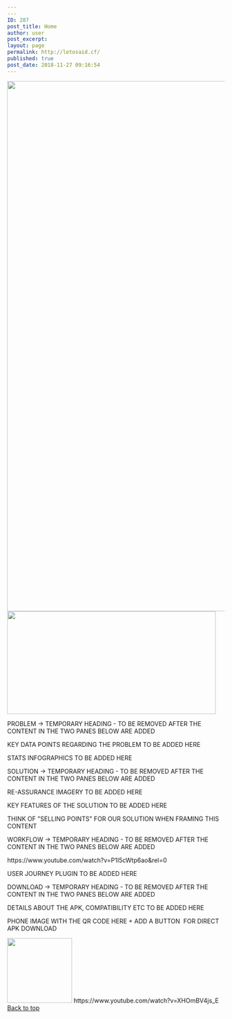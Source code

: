 ```yaml
---
---
ID: 287
post_title: Home
author: user
post_excerpt:
layout: page
permalink: http://letosaid.cf/
published: true
post_date: 2018-11-27 09:16:54
---
```

<img width="1529" height="1228" src="http://letosaid.cf/wp-content/uploads/2019/09/IMG_4702-copy.png" alt="" srcset="https://letosaid.cf/wp-content/uploads/2019/09/IMG_4702-copy.png 1529w, https://letosaid.cf/wp-content/uploads/2019/09/IMG_4702-copy-300x241.png 300w, https://letosaid.cf/wp-content/uploads/2019/09/IMG_4702-copy-768x617.png 768w, https://letosaid.cf/wp-content/uploads/2019/09/IMG_4702-copy-1024x822.png 1024w" sizes="(max-width: 1529px) 100vw, 1529px" />											
										<img width="483" height="238" src="http://letosaid.cf/wp-content/uploads/2019/09/BE20751E-C928-47FC-B9BE-BDCF60DC0203-3-copy.png" alt="" srcset="https://letosaid.cf/wp-content/uploads/2019/09/BE20751E-C928-47FC-B9BE-BDCF60DC0203-3-copy.png 483w, https://letosaid.cf/wp-content/uploads/2019/09/BE20751E-C928-47FC-B9BE-BDCF60DC0203-3-copy-300x148.png 300w" sizes="(max-width: 483px) 100vw, 483px" />											
		<p>PROBLEM -&gt; TEMPORARY HEADING - TO BE REMOVED AFTER THE CONTENT IN THE TWO PANES BELOW ARE ADDED</p><p>KEY DATA POINTS REGARDING THE PROBLEM TO BE ADDED HERE</p><p>STATS INFOGRAPHICS TO BE ADDED HERE</p><p>SOLUTION -&gt; TEMPORARY HEADING - TO BE REMOVED AFTER THE CONTENT IN THE TWO PANES BELOW ARE ADDED</p><p>RE-ASSURANCE IMAGERY TO BE ADDED HERE</p><p>KEY FEATURES OF THE SOLUTION TO BE ADDED HERE</p><p>THINK OF "SELLING POINTS" FOR OUR SOLUTION WHEN FRAMING THIS CONTENT</p><p>WORKFLOW -&gt; TEMPORARY HEADING - TO BE REMOVED AFTER THE CONTENT IN THE TWO PANES BELOW ARE ADDED</p>https://www.youtube.com/watch?v=P1I5cWtp6ao&#038;rel=0<p>USER JOURNEY PLUGIN TO BE ADDED HERE</p><p>DOWNLOAD -&gt; TEMPORARY HEADING - TO BE REMOVED AFTER THE CONTENT IN THE TWO PANES BELOW ARE ADDED</p><p>DETAILS ABOUT THE APK, COMPATIBILITY ETC TO BE ADDED HERE</p><p>PHONE IMAGE WITH THE QR CODE HERE + ADD A BUTTON  FOR DIRECT APK DOWNLOAD</p>		
										<img width="150" height="150" src="http://letosaid.cf/wp-content/uploads/2019/09/APK-QR-code-150x150.png" alt="" srcset="https://letosaid.cf/wp-content/uploads/2019/09/APK-QR-code-150x150.png 150w, https://letosaid.cf/wp-content/uploads/2019/09/APK-QR-code-300x298.png 300w, https://letosaid.cf/wp-content/uploads/2019/09/APK-QR-code.png 726w" sizes="(max-width: 150px) 100vw, 150px" />											
		https://www.youtube.com/watch?v=XHOmBV4js_E		
			<a href="#top" role="button">
						Back to top
					</a>